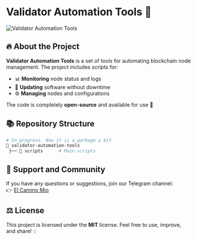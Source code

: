 # Validator Automation Tools 🚀

![Validator Automation Tools](https://drive.google.com/uc?export=view&id=1eu8sLvDmWGKSKvpdOVe03UPKxdAjASpT)

## 🔥 About the Project
**Validator Automation Tools** is a set of tools for automating blockchain node management. 
The project includes scripts for:
- 📊 **Monitoring** node status and logs
- 🔄 **Updating** software without downtime
- ⚙️ **Managing** nodes and configurations

The code is completely **open-source** and available for use 🎉

## 📚 Repository Structure
```bash
# In progress. Now it is a garbage a bit
📂 validator-automation-tools
 ├── 📂 scripts      # Main scripts
```

## 📢 Support and Community
If you have any questions or suggestions, join our Telegram channel:  
👉 [El Camino Mio](http://t.me/el_camino_mio)

## ⚖️ License
This project is licensed under the **MIT** license. Feel free to use, improve, and share! 💡
